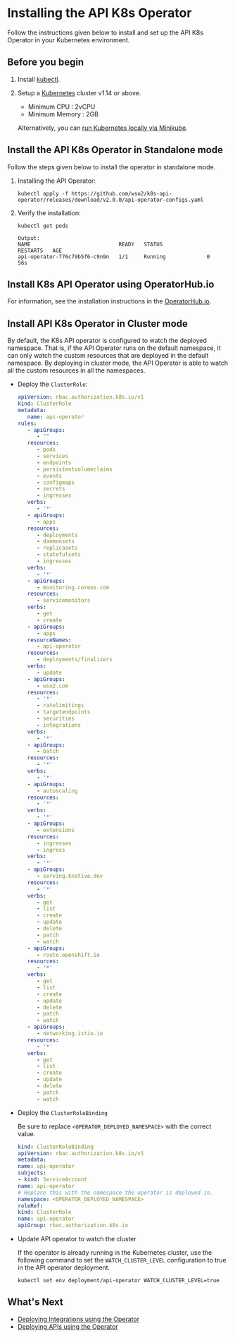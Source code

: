 # Installing the API K8s Operator

Follow the instructions given below to install and set up the API K8s Operator in your Kubernetes environment.

## Before you begin

1. Install [kubectl](https://kubernetes.io/docs/tasks/tools/install-kubectl/).
2. Setup a [Kubernetes](https://Kubernetes.io/docs/setup/) cluster v1.14 or above. 
    - Minimum CPU : 2vCPU
    - Minimum Memory : 2GB
   
    Alternatively, you can [run Kubernetes locally via Minikube](https://kubernetes.io/docs/setup/learning-environment/minikube/).
   
## Install the API K8s Operator in Standalone mode

Follow the steps given below to install the operator in standalone mode.

1. Installing the API Operator: 

    ```shell
    kubectl apply -f https://github.com/wso2/k8s-api-operator/releases/download/v2.0.0/api-operator-configs.yaml
    ```

2. Verify the installation:

    ```shell
    kubectl get pods

    Output:
    NAME                            READY   STATUS              RESTARTS   AGE
    api-operator-776c79b5f6-c9n9n   1/1     Running             0          56s
    ```

## Install K8s API Operator using OperatorHub.io
 
For information, see the installation instructions in the [OperatorHub.io](https://operatorhub.io/operator/api-operator).

## Install API K8s Operator in Cluster mode

By default, the K8s API operator is configured to watch the deployed namespace. That is, if the API Operator runs on the default namespace, it can only watch the custom resources that are deployed in the default namespace. By deploying in cluster mode, the API Operator is able to watch all the custom resources in all the namespaces.

-  Deploy the `ClusterRole`:
  
      ```yaml
      apiVersion: rbac.authorization.k8s.io/v1
      kind: ClusterRole
      metadata:
         name: api-operator
      rules:
         - apiGroups:
            - ""
         resources:
            - pods
            - services
            - endpoints
            - persistentvolumeclaims
            - events
            - configmaps
            - secrets
            - ingresses
         verbs:
            - '*'
         - apiGroups:
            - apps
         resources:
            - deployments
            - daemonsets
            - replicasets
            - statefulsets
            - ingresses
         verbs:
            - '*'
         - apiGroups:
            - monitoring.coreos.com
         resources:
            - servicemonitors
         verbs:
            - get
            - create
         - apiGroups:
            - apps
         resourceNames:
            - api-operator
         resources:
            - deployments/finalizers
         verbs:
            - update
         - apiGroups:
            - wso2.com
         resources:
            - '*'
            - ratelimitings
            - targetendpoints
            - securities
            - integrations
         verbs:
            - '*'
         - apiGroups:
            - batch
         resources:
            - '*'
         verbs:
            - '*'
         - apiGroups:
            - autoscaling
         resources:
            - '*'
         verbs:
            - '*'
         - apiGroups:
            - extensions
         resources:
            - ingresses
            - ingress
         verbs:
            - '*'
         - apiGroups:
            - serving.knative.dev
         resources:
            - '*'
         verbs:
            - get
            - list
            - create
            - update
            - delete
            - patch
            - watch
         - apiGroups:
            - route.openshift.io
         resources:
            - '*'
         verbs:
            - get
            - list
            - create
            - update
            - delete
            - patch
            - watch
         - apiGroups:
            - networking.istio.io
         resources:
            - '*'
         verbs:
            - get
            - list
            - create
            - update
            - delete
            - patch
            - watch
      ```

-  Deploy the `ClusterRoleBinding`

      Be sure to replace `<OPERATOR_DEPLOYED_NAMESPACE>` with the correct value.

      ```yaml
      kind: ClusterRoleBinding
      apiVersion: rbac.authorization.k8s.io/v1
      metadata:
      name: api-operator
      subjects:
      - kind: ServiceAccount
      name: api-operator
      # Replace this with the namespace the operator is deployed in.
      namespace: <OPERATOR_DEPLOYED_NAMESPACE>
      roleRef:
      kind: ClusterRole
      name: api-operator
      apiGroup: rbac.authorization.k8s.io
      ```

-  Update API operator to watch the cluster

      If the operator is already running in the Kubernetes cluster, use the following command to set the `WATCH_CLUSTER_LEVEL` configuration to true in the API operator deployment.

      ```shell
      kubectl set env deployment/api-operator WATCH_CLUSTER_LEVEL=true
      ```

## What's Next

- [Deploying Integrations using the Operator]({{base_path}}/install-and-setup/setup/kubernetes-operators/k8s-api-operator/manage-integrations/integration-deployments)
- [Deploying APIs using the Operator]({{base_path}}/install-and-setup/setup/kubernetes-operators/k8s-api-operator/manage-apis/api-deployments)